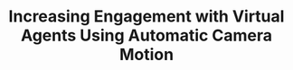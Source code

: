 ---
name: "Increasing Engagement With Virtual Agents Using"
title: "Increasing Engagement with Virtual Agents Using Automatic Camera Motion"
project: null
event: "Intelligent Virtual Agents (IVA)"
authors:
- name: "Ring, L.."
- name: "Utami, D.."
- name: "Olafsson, S.."
- name: "Bickmore, T.."
year: 2016
resources:
- name: "IVA16 camera"
  src: "IVA16.camera.pdf"
external_url: null
draft: false
---